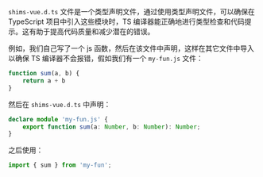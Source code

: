 `shims-vue.d.ts` 文件是一个类型声明文件，通过使用类型声明文件，可以确保在 TypeScript 项目中引入这些模块时，TS 编译器能正确地进行类型检查和代码提示。这有助于提高代码质量和减少潜在的错误。

例如，我们自己写了一个 js 函数，然后在该文件中声明，这样在其它文件中导入以确保 TS 编译器不会报错，假如我们有一个 `my-fun.js` 文件：

```js my-fun.js
function sum(a, b) {
    return a + b
}
```

然后在 `shims-vue.d.ts` 中声明：

```ts shims-vue.d.ts
declare module 'my-fun.js' {
    export function sum(a: Number, b: Number): Number;
}
```

之后使用：

```ts main.ts
import { sum } from 'my-fun';
```

